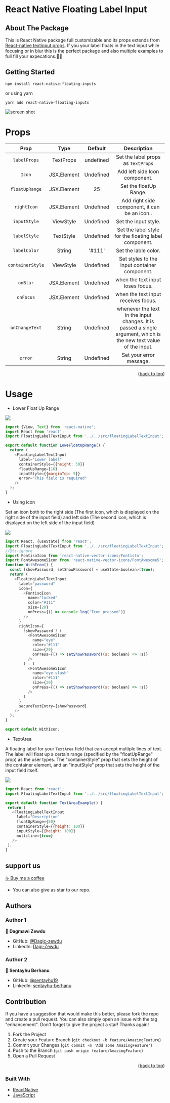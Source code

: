 # React Native Floating Label Input

## About The Package

 This is React Native package full customizable and its props extends from [React-native textinput props](https://reactnative.dev/docs/textinput#props). If you your label floats in the text input while focusing or in blur this is the perfect package and also multiple examples to full fill your expecations.💅🎉
## Getting Started

`npm install react-native-floating-inputs` 

or using yarn

`yarn add react-native-floating-inputs`

![screen shot](./screen-shot/screen-shot.gif)

# Props

|             Prop              |     Type                     |                                                     Default                                                                                                                       |                                                                                                                                                 Description                                                                                                                                                  |
| :---------------------------: | :------------------------------------------: | :-------------------------------------------------------------------------------------------------------------------------------------------------------------------------------------------------------------------------------------------------: | :----------------------------------------------------------------------------------------------------------------------------------------------------------------------------------------------------------------------------------------------------------------------------------------------------------: |
|         `labelProps`          |                  TextProps                    |                                                                                                                      undefined                                                                                                                      |                                                                                                                                    Set the label props as `TextProps`          
|     `Icon`        | JSX.Element       | Undefined     | Add left side Icon component.
|     `floatUpRange`        | JSX.Element       | 25     | Set the floatUp Range.
|     `rightIcon`        | JSX.Element       | Undefined     | Add right side component, it can be an icon..
|     `inputStyle`        | ViewStyle       | Undefined     | Set the input style.
|     `labelStyle`        | TextStyle       | Undefined     | Set the label style for the floating label component.
|     `labelColor`        | String       | '#111'     | Set the lable color.
|     `containerStyle`        | ViewStyle       | Undefined     | Set styles to the input container component.
|     `onBlur`        | JSX.Element       | Undefined     | when the text input loses focus.
|     `onFocus`        | JSX.Element       | Undefined     | when the text input receives focus.
|     `onChangeText`        | String       | Undefined     | whenever the text in the input changes. It is passed a single argument, which is the new text value of the input.
|     `error`        | String       | Undefined     | Set your error message.

<p align="right">(<a href="#top">back to top</a>)</p>

# Usage

- Lower Float Up Range



<img src="https://raw.githubusercontent.com/Dagic-zewdu/react-native-floating-label-inputs/feature/examples/LowerFloatUpRange/photo.jpeg"/>

``` js
import {View, Text} from 'react-native';
import React from 'react';
import FloatingLabelTextInput from '../../src/floatingLabelTextInput';

export default function LoweFloatUpRange() {
  return (
    <FloatingLabelTextInput
      label="Lower label"
      containerStyle={{height: 50}}
      floatUpRange={16}
      inputStyle={{marginTop: 5}}
      error="This field is required"
    />
  );
} 
```

- Using icon

Set an icon both to the right side (The first icon, which is displayed on the right side of the input field) and left side (The second icon, which is displayed on the left side of the input field)

<img src="https://raw.githubusercontent.com/Dagic-zewdu/react-native-floating-label-inputs/feature/examples/WithIcon/photo.jpeg"/>

```js
import React, {useState} from 'react';
import FloatingLabelTextInput from '../../src/floatingLabelTextInput';
//@ts-ignore
import FontisoIcon from 'react-native-vector-icons/Fontisto';
import FontAwesome5Icon from 'react-native-vector-icons/FontAwesome5';
function WithIcon() {
  const [showPassword, setShowPassword] = useState<boolean>(true);
  return (
    <FloatingLabelTextInput
      label="password"
      icon={
        <FontisoIcon
          name="locked"
          color="#111"
          size={20}
          onPress={() => console.log('Icon pressed')}
        />
      }
      rightIcon={
        !showPassword ? (
          <FontAwesome5Icon
            name="eye"
            color="#111"
            size={20}
            onPress={() => setShowPassword((s: boolean) => !s)}
          />
        ) : (
          <FontAwesome5Icon
            name="eye-slash"
            color="#111"
            size={20}
            onPress={() => setShowPassword((s: boolean) => !s)}
          />
        )
      }
      secureTextEntry={showPassword}
    />
  );
}

export default WithIcon;
```
- TextArea

A floating label for your `TextArea` field that can accept multiple lines of text. The label will float up a certain range (specified by the "floatUpRange" prop) as the user types. The "containerStyle" prop that sets the height of the container element, and an "inputStyle" prop that sets the height of the input field itself.

<img src="https://raw.githubusercontent.com/Dagic-zewdu/react-native-floating-label-inputs/feature/examples/textArea/photo.gif" />

 ```js
 import React from 'react';
import FloatingLabelTextInput from '../../src/floatingLabelTextInput';

export default function TextAreaExample() {
  return (
    <FloatingLabelTextInput
      label="Description"
      floatUpRange={50}
      containerStyle={{height: 100}}
      inputStyle={{height: 100}}
      multiline={true}
    />
  );
}
 ```

## support us
[☕  Buy me a coffee](https://www.buymeacoffee.com/dagizewdudc)

- You can also give as star to our repo.
## Authors

### Author 1

👤 **Dagmawi Zewdu**

 - GitHub: [@Dagic-zewdu](https://github.com/Dagic-zewdu)
- LinkedIn: [Dagi-Zewdu](https://www.linkedin.com/in/dagic-zewdu/)

### Author 2

👤 **Sentayhu Berhanu**

- GitHub: [@sentayhu19](https://github.com/sentayhu19)
- LinkedIn: [sentayhu-berhanu](https://www.linkedin.com/in/sentayhu-berhanu-6376579a/)

<!-- CONTRIBUTING -->
## Contribution

If you have a suggestion that would make this better, please fork the repo and create a pull request. You can also simply open an issue with the tag "enhancement".
Don't forget to give the project a star! Thanks again!

1. Fork the Project
2. Create your Feature Branch (`git checkout -b feature/AmazingFeature`)
3. Commit your Changes (`git commit -m 'Add some AmazingFeature'`)
4. Push to the Branch (`git push origin feature/AmazingFeature`)
5. Open a Pull Request

<p align="right">(<a href="#top">back to top</a>)</p>



### Built With

* [ReactNative](https://reactnative.dev/)
* [JavaScript](https://www.javascript.com/)

 

